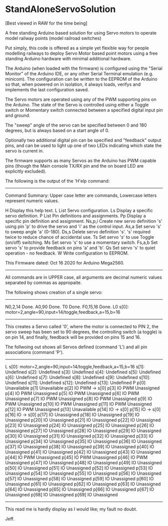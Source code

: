 # StandAloneServoSolution

[Best viewed in RAW for the time being]

A free standing Arduino based solution for using Servo motors to operate model railway points (model railroad switches)

Put simply, this code is offered as a simple yet flexible way for people modelling railways to deploy Servo Motor based
point motors using a free standing Arduino hardware with minimal additional hardware.

The Arduino (when loaded with the firmware) is configured using the "Serial Monitor" of the Arduino IDE, or any other
Serial Terminal emulation (e.g. minicom).  The configuration can be written to the EEPROM of the Arduino so that, when
powered on in isolation, it always loads, verifys and implements the last configuration saved.

The Servo motors are operated using any of the PWM supporting pins on the Arduino.  The state of the Servo is controlled
using either a Toggle switch or Momentary switch connected between a specified digital input pin and ground.

The "sweep" angle of the servo can be specified between 0 and 180 degrees, but is always based on a start angle of 0.

Optionally two additional digital pin can be specified and "feedback" output pins, and can be used to light up one of
two LEDs indicating which state the servo is current in.

The firmware supports as many Servos as the Arduino has PWM capable pins (though the Main console TX/RX pin and the on
board LED are explicitly excluded).

The following is the output of the 'H'elp command:

------------------------------------------------------------

Command Summary:  Upper case letter are commands, Lowercase
letters represent numeric values.

H       Display this help text.
L       List Servo configuration.
Ls      Display a specific servo definition.
P       List Pin definitions and assignments.
Pp      Display a specific pin definition and assignment.
Ns,p,i  Create new servo definition 's' using pin
        'p' to drive the servo and 'i' as the control
        input.
As,a    Set servo 's' to sweep angle 'a' (0-180).
Ds,s    Delete servo definition 's'.  's' required twice
        to reduce chance of accidental use.
Ts      Set servo 's' to use Toggle (on/off) switching.
Ms      Set servo 's' to use a momentary switch.
Fs,a,b  Set servo 's' to provide feedback on pins 'a' and 'b'.
Qs      Set servo 's' to quiet operation - no feedback.
W       Write configuration to EEPROM.

This Firmware dated: Oct 16 2020 for Arduino Mega2560.

------------------------------------------------------------

All commands are in UPPER case, all arguments are decimal numeric values separated by commas as appropaite.

The following shows creation of a single servo:

------------------------------------------------------------


N0,2,14
Done.
A0,90
Done.
T0
Done.
F0,15,16
Done.
L0
s[0]: motor=2,angle=90,input=14/toggle,feedback,a=15,b=16

------------------------------------------------------------

This creates a Servo called '0', where the motor is connected to PIN 2, the servo sweep has been set to 90 degrees,
the controlling switch (a toggle) is on pin 14, and finally, feedback will be provided on pins 15 and 16.

The follwoing out shows all Servos defined (command 'L') and all pin associations (command 'P').

------------------------------------------------------------

L
s[0]: motor=2,angle=90,input=14/toggle,feedback,a=15,b=16
s[1]: Undefined
s[2]: Undefined
s[3]: Undefined
s[4]: Undefined
s[5]: Undefined
s[6]: Undefined
s[7]: Undefined
s[8]: Undefined
s[9]: Undefined
s[10]: Undefined
s[11]: Undefined
s[12]: Undefined
s[13]: Undefined
P
p[0] Unavailable
p[1] Unavailable
p[2] IO PWM -> s[0]
p[3] IO PWM Unassigned
p[4] IO PWM Unassigned
p[5] IO PWM Unassigned
p[6] IO PWM Unassigned
p[7] IO PWM Unassigned
p[8] IO PWM Unassigned
p[9] IO PWM Unassigned
p[10] IO PWM Unassigned
p[11] IO PWM Unassigned
p[12] IO PWM Unassigned
p[13] Unavailable
p[14] IO -> s[0]
p[15] IO -> s[0]
p[16] IO -> s[0]
p[17] IO Unassigned
p[18] IO Unassigned
p[19] IO Unassigned
p[20] IO Unassigned
p[21] IO Unassigned
p[22] IO Unassigned
p[23] IO Unassigned
p[24] IO Unassigned
p[25] IO Unassigned
p[26] IO Unassigned
p[27] IO Unassigned
p[28] IO Unassigned
p[29] IO Unassigned
p[30] IO Unassigned
p[31] IO Unassigned
p[32] IO Unassigned
p[33] IO Unassigned
p[34] IO Unassigned
p[35] IO Unassigned
p[36] IO Unassigned
p[37] IO Unassigned
p[38] IO Unassigned
p[39] IO Unassigned
p[40] IO Unassigned
p[41] IO Unassigned
p[42] IO Unassigned
p[43] IO Unassigned
p[44] IO PWM Unassigned
p[45] IO PWM Unassigned
p[46] IO PWM Unassigned
p[47] IO Unassigned
p[48] IO Unassigned
p[49] IO Unassigned
p[50] IO Unassigned
p[51] IO Unassigned
p[52] IO Unassigned
p[53] IO Unassigned
p[54] IO Unassigned
p[55] IO Unassigned
p[56] IO Unassigned
p[57] IO Unassigned
p[58] IO Unassigned
p[59] IO Unassigned
p[60] IO Unassigned
p[61] IO Unassigned
p[62] IO Unassigned
p[63] IO Unassigned
p[64] IO Unassigned
p[65] IO Unassigned
p[66] IO Unassigned
p[67] IO Unassigned
p[68] IO Unassigned
p[69] IO Unassigned

------------------------------------------------------------

This read me is hardly display as I would like; my fault no doubt.

Jeff.
